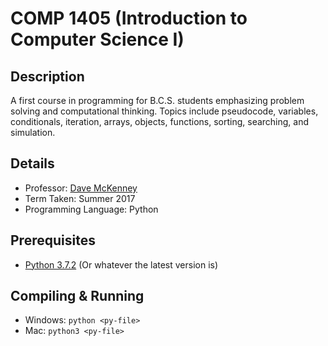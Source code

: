 # COMP 1405 (Introduction to Computer Science I)

## Description 
A first course in programming for B.C.S. students emphasizing problem solving and computational thinking. Topics include pseudocode, variables, conditionals, iteration, arrays, objects, functions, sorting, searching, and simulation.

## Details
* Professor: [Dave McKenney](https://carleton.ca/scs/people/dave-mckenney/)
* Term Taken: Summer 2017
* Programming Language: Python

## Prerequisites
* [Python 3.7.2](https://www.python.org/downloads/) (Or whatever the latest version is)

## Compiling & Running
* Windows: `python <py-file>`
* Mac: `python3 <py-file>`
